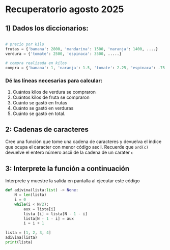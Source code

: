 # Recuperatorio agosto 2025

## 1) Dados los diccionarios:
```python

# precio por kilo
frutas = {'banana': 2800, 'mandarina': 1500, 'naranja': 1400, ....}
verdura = {'tomate': 2500, 'espinaca': 3500, .....}

# compra realizada en kilos
compra = {'banana': 1, 'naranja': 1.5, 'tomate': 2.25, 'espinaca': .75 .....}

```
### Dé las líneas necesarias para calcular:


1. Cuántos kilos de verdura se compraron
2. Cuántos kilos de fruta se compraron
3. Cuánto se gastó en frutas 
4. Cuánto se gastó en verduras
5. Cuánto se gastó en total.


## 2: Cadenas de caracteres
Cree una función que tome una cadena de caracteres y devuelva el índice que ocupa el caracter con menor código ascii. Recuerde que `ord(c)` devuelve el entero número ascii de la cadena de un carater `c`

## 3: Interprete la función a continuación

Interprete y muestre la salida en pantalla al ejecutar este código

```python
def adivina(lista:list) -> None:
    N = len(lista)
    i = 0
    while(i < N/2):
        aux = lista[i]
        lista [i] = lista[N - 1 - i]
        lista[N - 1 - i] = aux
        i = i + 1
        
lista = [1, 2, 3, 4]
adivina(lista)
print(lista)
```





